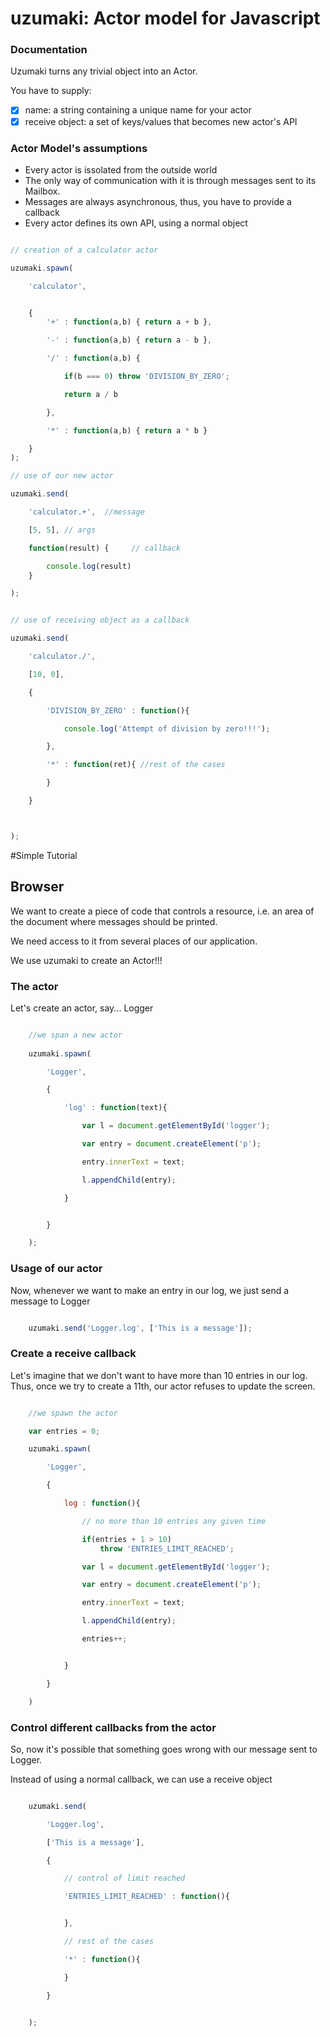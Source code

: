 # uzumaki: Actor model for Javascript

### Documentation

Uzumaki turns any trivial object into an Actor. 

You have to supply:

- [x] name: a string containing a unique name for your actor
- [x] receive object: a set of keys/values that becomes new actor's API

### Actor Model's assumptions

- Every actor is issolated from the outside world
- The only way of communication with it is through messages sent to its Mailbox.
- Messages are always asynchronous, thus, you have to provide a callback 
- Every actor defines its own API, using a normal object

```javascript

// creation of a calculator actor

uzumaki.spawn(

	'calculator', 


	{
		'+' : function(a,b) { return a + b },

		'-' : function(a,b) { return a - b },

		'/' : function(a,b) { 

			if(b === 0) throw 'DIVISION_BY_ZERO';

			return a / b 

		},

		'*' : function(a,b) { return a * b }

	}
);

// use of our new actor

uzumaki.send(

	'calculator.+',  //message

	[5, 5], // args

	function(result) {     // callback 

		console.log(result)
	}

);


// use of receiving object as a callback

uzumaki.send(

	'calculator./',

	[10, 0],

	{

		'DIVISION_BY_ZERO' : function(){

			console.log('Attempt of division by zero!!!');

		},

		'*' : function(ret){ //rest of the cases

		}

	}



);

```

#Simple Tutorial

## Browser

We want to create a piece of code that controls a resource, i.e. an area of the document where messages should be printed.

We need access to it from several places of our application. 

We use uzumaki to create an Actor!!!

### The actor

Let's create an actor, say... Logger

```javascript

	//we span a new actor
	
	uzumaki.spawn(

		'Logger',

		{

			'log' : function(text){

				var l = document.getElementById('logger');

				var entry = document.createElement('p');

				entry.innerText = text;

				l.appendChild(entry);

			}


		}

	);

```

### Usage of our actor

Now, whenever we want to make an entry in our log, we just send a message to Logger

```javascript

	uzumaki.send('Logger.log', ['This is a message']);

```

### Create a receive callback

Let's imagine that we don't want to have more than 10 entries in our log. Thus, once we try to create a 11th, our actor refuses to update the screen. 

```javascript

	//we spawn the actor

	var entries = 0;

	uzumaki.spawn(

		'Logger',

		{

			log : function(){

				// no more than 10 entries any given time

				if(entries + 1 > 10) 
					throw 'ENTRIES_LIMIT_REACHED';

				var l = document.getElementById('logger');

				var entry = document.createElement('p');

				entry.innerText = text;

				l.appendChild(entry);

				entries++;


			}

		}

	)

```

### Control different callbacks from the actor

So, now it's possible that something goes wrong with our message sent to Logger. 

Instead of using a normal callback, we can use a receive object

```javascript

	uzumaki.send(

		'Logger.log',

		['This is a message'],

		{

			// control of limit reached

			'ENTRIES_LIMIT_REACHED' : function(){


			},

			// rest of the cases

			'*' : function(){

			}

		}


	);

```








